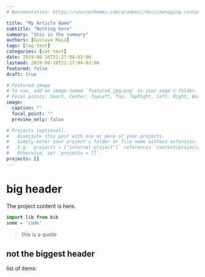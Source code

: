 ```yaml
---
# Documentation: https://sourcethemes.com/academic/docs/managing-content/

title: "My Article Name"
subtitle: "Nothing here"
summary: "this is the summary"
authors: [Gustavo Maia]
tags: [tag-test]
categories: [cat-test]
date: 2019-08-16T22:27:04-03:00
lastmod: 2019-08-16T22:27:04-03:00
featured: false
draft: true

# Featured image
# To use, add an image named `featured.jpg/png` to your page's folder.
# Focal points: Smart, Center, TopLeft, Top, TopRight, Left, Right, BottomLeft, Bottom, BottomRight.
image:
  caption: ""
  focal_point: ""
  preview_only: false

# Projects (optional).
#   Associate this post with one or more of your projects.
#   Simply enter your project's folder or file name without extension.
#   E.g. `projects = ["internal-project"]` references `content/project/deep-learning/index.md`.
#   Otherwise, set `projects = []`.
projects: []
---
```


# big header

The project content is here.

```python
import lib from bib
some = 'code'
```

> this is a quote

## not the biggest header

list of items:
